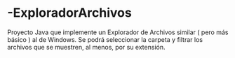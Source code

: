 # -ExploradorArchivos
Proyecto Java que implemente un Explorador de Archivos similar ( pero más básico ) al de Windows.
Se podrá seleccionar la carpeta y filtrar los archivos que se muestren, al menos, por su extensión.
